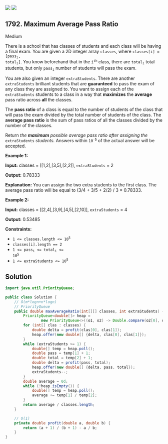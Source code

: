 [![](https://img.shields.io/github/stars/javadev/LeetCode-in-Java?label=Stars&style=flat-square)](https://github.com/javadev/LeetCode-in-Java)
[![](https://img.shields.io/github/forks/javadev/LeetCode-in-Java?label=Fork%20me%20on%20GitHub%20&style=flat-square)](https://github.com/javadev/LeetCode-in-Java/fork)

## 1792\. Maximum Average Pass Ratio

Medium

There is a school that has classes of students and each class will be having a final exam. You are given a 2D integer array `classes`, where <code>classes[i] = [pass<sub>i</sub>, total<sub>i</sub>]</code>. You know beforehand that in the <code>i<sup>th</sup></code> class, there are <code>total<sub>i</sub></code> total students, but only <code>pass<sub>i</sub></code> number of students will pass the exam.

You are also given an integer `extraStudents`. There are another `extraStudents` brilliant students that are **guaranteed** to pass the exam of any class they are assigned to. You want to assign each of the `extraStudents` students to a class in a way that **maximizes** the **average** pass ratio across **all** the classes.

The **pass ratio** of a class is equal to the number of students of the class that will pass the exam divided by the total number of students of the class. The **average pass ratio** is the sum of pass ratios of all the classes divided by the number of the classes.

Return _the **maximum** possible average pass ratio after assigning the_ `extraStudents` _students._ Answers within <code>10<sup>-5</sup></code> of the actual answer will be accepted.

**Example 1:**

**Input:** classes = \[\[1,2],[3,5],[2,2]], `extraStudents` = 2

**Output:** 0.78333

**Explanation:** You can assign the two extra students to the first class. The average pass ratio will be equal to (3/4 + 3/5 + 2/2) / 3 = 0.78333. 

**Example 2:**

**Input:** classes = \[\[2,4],[3,9],[4,5],[2,10]], `extraStudents` = 4

**Output:** 0.53485 

**Constraints:**

*   <code>1 <= classes.length <= 10<sup>5</sup></code>
*   `classes[i].length == 2`
*   <code>1 <= pass<sub>i</sub> <= total<sub>i</sub> <= 10<sup>5</sup></code>
*   <code>1 <= extraStudents <= 10<sup>5</sup></code>

## Solution

```java
import java.util.PriorityQueue;

public class Solution {
    // O(m*logn+n*logn)
    // PriorityQueue
    public double maxAverageRatio(int[][] classes, int extraStudents) {
        PriorityQueue<double[]> heap =
                new PriorityQueue<>((o1, o2) -> Double.compare(o2[0], o1[0]));
        for (int[] clas : classes) {
            double delta = profit(clas[0], clas[1]);
            heap.offer(new double[] {delta, clas[0], clas[1]});
        }
        while (extraStudents >= 1) {
            double[] temp = heap.poll();
            double pass = temp[1] + 1;
            double total = temp[2] + 1;
            double delta = profit(pass, total);
            heap.offer(new double[] {delta, pass, total});
            extraStudents--;
        }
        double average = 0d;
        while (!heap.isEmpty()) {
            double[] temp = heap.poll();
            average += temp[1] / temp[2];
        }
        return average / classes.length;
    }

    // O(1)
    private double profit(double a, double b) {
        return (a + 1) / (b + 1) - a / b;
    }
}
```